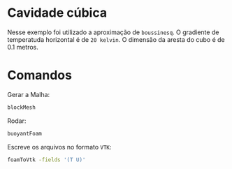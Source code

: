 # Cavidade cúbica

Nesse exemplo foi utilizado a aproximação de `boussinesq`. O gradiente de temperatuda horizontal é de `20 kelvin`. O dimensão da aresta do cubo é de 0.1 metros.

# Comandos

Gerar a Malha:

```bash
blockMesh
```

Rodar:

```bash
buoyantFoam
```

Escreve os arquivos no formato `VTK`:

```bash
foamToVtk -fields '(T U)'
```
